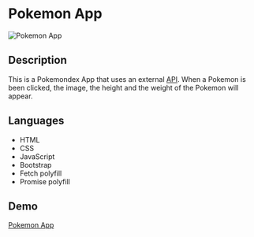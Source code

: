 # Pokemon App
![Pokemon App](https://user-images.githubusercontent.com/105219302/171002035-a6e6d902-48d2-4d9b-ba15-abeee9eb0acb.jpeg)

## Description

This is a Pokemondex App that uses an external [API]('https://pokeapi.co/'). When a Pokemon is been clicked, the image, the height and the weight of the Pokemon will appear.

## Languages

- HTML
- CSS
- JavaScript
- Bootstrap
- Fetch polyfill
- Promise polyfill

## Demo
[Pokemon App](https://orlandoadriancalciu.github.io/simple-app-js/)
